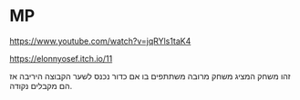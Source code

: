 # MP
https://www.youtube.com/watch?v=jqRYls1taK4

https://elonnyosef.itch.io/11

זהו משחק המציג משחק מרובה משתתפים בו אם כדור נכנס לשער הקבוצה היריבה אז הם מקבלים נקודה.

